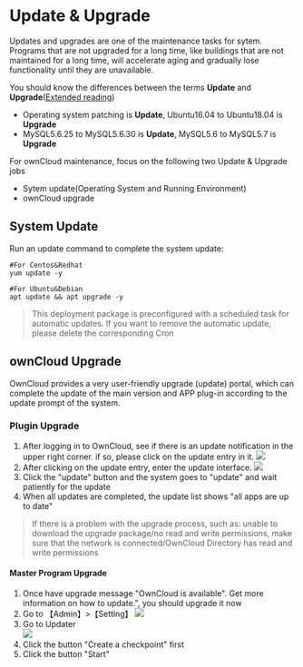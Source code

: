 # Update & Upgrade

Updates and upgrades are one of the maintenance tasks for sytem. Programs that are not upgraded for a long time, like buildings that are not maintained for a long time, will accelerate aging and gradually lose functionality until they are unavailable.

You should know the differences between the terms **Update** and **Upgrade**([Extended reading](https://support.websoft9.com/docs/faq/tech-upgrade.html#update-vs-upgrade))
- Operating system patching is **Update**, Ubuntu16.04 to Ubuntu18.04 is **Upgrade**
- MySQL5.6.25 to MySQL5.6.30 is **Update**, MySQL5.6 to MySQL5.7 is **Upgrade**

For ownCloud maintenance, focus on the following two Update & Upgrade jobs

- Sytem update(Operating System and Running Environment) 
- ownCloud upgrade 

## System Update

Run an update command to complete the system update:

``` shell
#For Centos&Redhat
yum update -y

#For Ubuntu&Debian
apt update && apt upgrade -y
```
> This deployment package is preconfigured with a scheduled task for automatic updates. If you want to remove the automatic update, please delete the corresponding Cron

## ownCloud Upgrade

OwnCloud provides a very user-friendly upgrade (update) portal, which can complete the update of the main version and APP plug-in according to the update prompt of the system.

### Plugin Upgrade

1. After logging in to OwnCloud, see if there is an update notification in the upper right corner. if so, please click on the update entry in it.
  ![](https://libs.websoft9.com/Websoft9/DocsPicture/en/owncloud/owncloud-updatenotify-websoft9.png)
2. After clicking on the update entry, enter the update interface.
   ![](https://libs.websoft9.com/Websoft9/DocsPicture/en/owncloud/owncloud-updatelist-websoft9.png)
3. Click the "update" button and the system goes to "update" and wait patiently for the update
4. When all updates are completed, the update list shows "all apps are up to date"

> If there is a problem with the upgrade process, such as: unable to download the upgrade package/no read and write permissions, make sure that the network is connected/OwnCloud Directory has read and write permissions


#### Master Program Upgrade

1. Once have upgrade message "OwnCloud is available". Get more information on how to update.", you should upgrade it now
2. Go to 【Admin】>【Setting】
   ![](https://libs.websoft9.com/Websoft9/DocsPicture/en/owncloud/owncloud-openupdater-websoft9.png)
3. Go to Updater<br />
   ![](https://libs.websoft9.com/Websoft9/DocsPicture/en/owncloud/owncloud-updater-websoft9.png)
4. Click the button "Create a checkpoint" first
5. Click the button "Start"